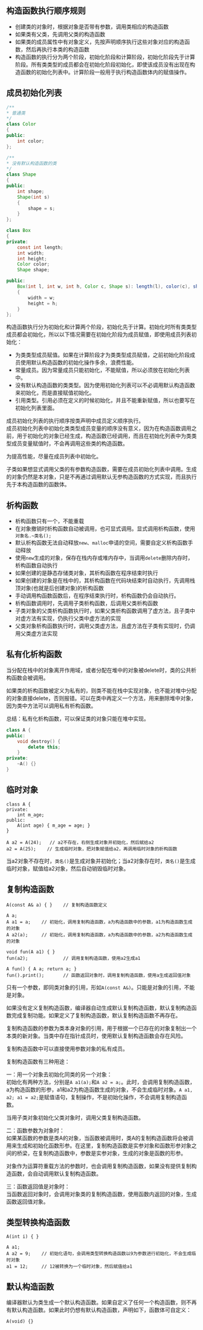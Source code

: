 
## 构造函数执行顺序规则
- 创建类的对象时，根据对象是否带有参数，调用类相应的构造函数
- 如果类有父类，先调用父类的构造函数
- 如果类的成员属性中有对象定义，先按声明顺序执行这些对象对应的构造函数，然后再执行本类的构造函数
- 构造函数的执行分为两个阶段，初始化阶段和计算阶段，初始化阶段先于计算阶段。所有类类型的成员都会在初始化阶段初始化，即使该成员没有出现在构造函数的初始化列表中。计算阶段一般用于执行构造函数体内的赋值操作。

## 成员初始化列表
``` Java
/**
* 普通类
*/
class Color
{
public:
    int color;
};

/**
* 没有默认构造函数的类
*/
class Shape
{
public:
    int shape;
    Shape(int s)
    {
        shape = s;
    }
};

class Box
{
private:
    const int length;
    int width;
    int height;
    Color color;
    Shape shape;

public:
    Box(int l, int w, int h, Color c, Shape s): length(l), color(c), shape(s)
    {
        width = w;
        height = h;
    }
};
```
构造函数执行分为初始化和计算两个阶段，初始化先于计算。初始化时所有类类型成员都会初始化，所以以下情况需要在初始化阶段为成员赋值，即使用成员列表初始化：
- 为类类型成员赋值。如果在计算阶段才为类类型成员赋值，之前初始化阶段成员使用默认构造函数的初始化操作多余，浪费性能。
- 常量成员。因为常量成员只能初始化，不能赋值，所以必须放在初始化列表中。
- 没有默认构造函数的类类型。因为使用初始化列表可以不必调用默认构造函数来初始化，而是直接赋值初始化。
- 引用类型。引用必须在定义的时候初始化，并且不能重新赋值，所以也要写在初始化列表里面。

成员初始化列表的执行顺序按类声明中成员定义顺序执行。  
成员初始化列表中初始化类类型成员变量的顺序没有意义，因为在构造函数调用之前，用于初始化的对象已经生成，构造函数已经调用，而且在初始化列表中为类类型成员变量赋值时，不会再调用这些类的构造函数。  

为提高性能，尽量在成员列表中初始化。  

子类如果想显式调用父类的有参数构造函数，需要在成员初始化列表中调用。生成的对象仍然是本对象，只是不再通过调用默认无参构造函数的方式实现，而且执行先于本构造函数的函数体。  


## 析构函数
- 析构函数只有一个，不能重载
- 在对象撤销时析构函数自动被调用，也可显式调用。显式调用析构函数，使用`对象名.~类名();`
- 默认析构函数无法自动释放`new`、`malloc`申请的空间，需要自定义析构函数手动释放
- 使用`new`生成的对象，保存在栈内存或堆内存中，当调用`delete`删除内存时，析构函数自动执行
- 如果创建的是静态存储类对象，其析构函数在程序结束时执行
- 如果创建的对象是在栈中的，其析构函数在代码块结束时自动执行，先调用栈顶对象(也就是后创建对象)的析构函数
- 手动调用构函数函数后，在程序结束执行时，析构函数仍会自动执行。
- 析构函数调用时，先调用子类析构函数，后调用父类析构函数
- 子类对象的父类析构函数执行时，如果父类析构函数调用了虚方法，且子类中对虚方法有实现，仍执行父类中虚方法的实现
- 父类对象析构函数执行时，调用父类虚方法，且虚方法在子类有实现时，仍调用父类虚方法实现

## 私有化析构函数
当分配在栈中的对象离开作用域，或者分配在堆中的对象被delete时，类的公共析构函数会被调用。  

如果类的析构函数被定义为私有的，则类不能在栈中实现对象，也不能对堆中分配的对象直接delete，否则报错。可以在类中再定义一个方法，用来删除堆中对象，因为类中方法可以调用私有析构函数。  

总结：私有化析构函数，可以保证类的对象只能在堆中实现。  

``` cpp
class A {
public:
    void destroy() {
        delete this;
    }
private:
    ~A() {}
}
```

## 临时对象
```
class A {
private:
    int m_age;
public:
    A(int age) { m_age = age; }
}

A a2 = A(24);   // a2不存在，右侧生成对象并初始化，然后赋给a2
a2 = A(25);    // 生成临时对象，把对象赋值给a2，再调用临时对象的析构函数
```
当a2对象不存在时，`类名()`是生成对象并初始化；当a2对象存在时，`类名()`是生成临时对象，赋值给a2对象，然后自动销毁临时对象。

## 复制构造函数

```
A(const A& a) { }    // 复制构造函数定义

A a;
A a1 = a;    // 初始化，调用复制构造函数，a为构造函数中的参数，a1为构造函数生成的对象
A a2(a);     // 初始化，调用复制构造函数，a为构造函数中的参数，a2为构造函数生成的对象

void fun(A a1) { }
fun(a2);             // 调用复制构造函数，使用a2生成a1

A fun() { A a; return a; }
fun().print();       // 函数返回对象时，调用复制构造函数，使用a生成返回值对象
```

只有一个参数，即同类对象的引用，形如`A(const A&)`。只能是对象的引用，不能是对象。  

如果没有定义复制构造函数，编译器自动生成默认复制构造函数，默认复制构造函数完成复制功能。如果定义了复制构造函数，默认复制构造函数不再存在。  

复制构造函数的参数为类本身对象的引用，用于根据一个已存在的对象复制出一个本类的新对象。当类中存在指针成员时，使用默认复制构造函数会存在风险。  

复制构造函数中可以直接使用参数对象的私有成员。  

复制构造函数有三种用途：  

一：用一个对象去初始化同类的另一个对象：  
初始化有两种方法，分别是`A a1(a);`和`A a2 = a;`。此时，会调用复制构造函数，a为构造函数的形参，a1和a2为构造函数生成的对象，不会生成临时对象。`A a1, a2; a1 = a2;`是赋值语句，复制操作，不是初始化操作，不会调用复制构造函数。  

当用子类对象初始化父类对象时，调用父类复制构造函数。  

二：函数参数为对象时：  
如果某函数的参数是类A的对象，当函数被调用时，类A的复制构造函数将会被调用来生成和初始化函数形参。在这里，复制构造函数是实参对象和函数形参对象之间的桥梁，在复制构造函数中，参数是实参对象，生成的对象是函数的形参。  

对象作为运算符重载方法的参数时，也会调用复制构造函数，如果没有提供复制构造函数，会自动调用默认复制构造函数。  

三：函数返回值是对象时：  
当函数返回对象时，会调用对象类的复制构造函数，使用函数内返回的对象，生成函数返回值对象。  

## 类型转换构造函数

```
A(int i) { }

A a1;
A a2 = 9;    // 初始化语句，会调用类型转换构造函数以9为参数进行初始化，不会生成临时对象
a1 = 12;     // 12被转换为一个临时对象，然后赋值给a1
```

## 默认构造函数

编译器默认为类生成一个默认构造函数。如果自定义了任何一个构造函数，则不再有默认构造函数。如果此时仍想有默认构造函数，声明如下，函数体可自定义：  
```
A(void) {}
```
